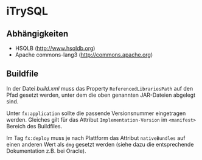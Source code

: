 # iTrySQL

Abhängigkeiten
--------------

- HSQLB (http://www.hsqldb.org)
- Apache commons-lang3 (http://commons.apache.org)

Buildfile
---------

In der Datei _build.xml_ muss das Property `ReferencedLibrariesPath`
auf den Pfad gesetzt werden, unter dem die oben genannten JAR-Dateien abgelegt sind.

Unter `fx:application` sollte die passende Versionsnummer eingetragen werden.
Gleiches gilt für das Attribut `Implementation-Version` im `<manifest>` Bereich des Buildfiles.

Im Tag `fx:deploy` muss je nach Plattform das Attribut `nativeBundles` auf einen anderen Wert als `dmg`
gesetzt werden (siehe dazu die entsprechende Dokumentation z.B. bei Oracle).
